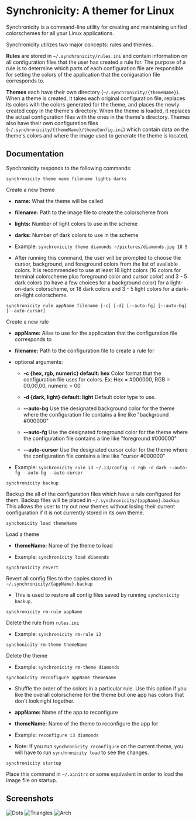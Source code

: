 # Synchronicity: A themer for Linux

Synchronicity is a command-line utility for creating and maintaining unified colorschemes for all your Linux applications.

Synchronicity utilizes two major concepts: rules and themes.

**Rules** are stored in `~/.synchronicity/rules.ini` and contain information on all configuration files that the user has created a rule for. The purpose of a rule is to determine which parts of each configuration file are responsible for setting the colors of the application that the coniguration file corresponds to.

**Themes** each have their own directory (`~/.synchronicity/{themeName}`). When a theme is created, it takes each original configuration file, replaces its colors with the colors generated for the theme, and places the newly created copy in the theme's directory. When the theme is loaded, it replaces the actual configuration files with the ones in the theme's directory. Themes also have their own configuration files (`~/.synchronicity/{themeName}/themeConfig.ini`) which contain data on the theme's colors and where the image used to generate the theme is located.

## Documentation
Synchronicity responds to the following commands:

`synchronicity theme name filename lights darks`

Create a new theme

* **name:** What the theme will be called

* **filename:** Path to the image file to create the colorscheme from

* **lights:** Number of light colors to use in the scheme

* **darks:** Number of dark colors to use in the scheme

* Example: `synchronicity theme diamonds ~/pictures/diamonds.jpg 18 5`

* After running this command, the user will be prompted to choose the cursor, background, and foreground colors from the list of available colors. It is recommended to use at least 18 light colors (16 colors for terminal colorscheme plus foreground color and cursor color) and 3 - 5 dark colors (to have a few choices for a background color) for a light-on-dark colorscheme, or 18 dark colors and 3 - 5 light colors for a dark-on-light colorscheme.

`synchronicity rule appName filename [-c] [-d] [--auto-fg] [--auto-bg] [--auto-cursor]`

Create a new rule

* **appName:** Alias to use for the application that the configuration file corresponds to

* **filename:** Path to the configuration file to create a rule for

* optional arguments:

    * **-c {hex, rgb, numeric} default: hex** Color format that the configuration file uses for colors. Ex: Hex = #000000, RGB = 00,00,00, numeric = 00

    * **-d {dark, light} default: light** Default color type to use.

    * **--auto-bg** Use the designated background color for the theme where the configuration file contains a line like "background #000000"

    * **--auto-fg** Use the designated foreground color for the theme where the configuration file contains a line like "foreground #000000"

    * **--auto-cursor** Use the designated cursor color for the theme where the configuration file contains a line like "cursor #000000"

* Example: `synchronicity rule i3 ~/.i3/config -c rgb -d dark --auto-fg --auto-bg --auto-cursor`

`synchronicity backup`

Backup the all of the configuration files which have a rule configured for them. Backup files will be placed in `~/.synchronicity/{appName}.backup`. This allows the user to try out new themes without losing their current configuration if it is not currently stored in its own theme.

`synchonicity load themeName`

Load a theme

* **themeName:** Name of the theme to load

* Example: `synchronicity load diamonds`

`synchronicity revert`

Revert all config files to the copies stored in `~/.synchronicity/{appName}.backup`

* This is used to restore all config files saved by running `synchonicity backup`.

`synchronicity rm-rule appName`

Delete the rule from `rules.ini`

* Example: `synchronicity rm-rule i3`

`synchonicity rm-theme themeName`

Delete the theme

* Example: `synchronicity rm-theme diamonds`

`synchonicity reconfigure appName themeName`

* Shuffle the order of the colors in a particular rule. Use this option if you like the overall colorscheme for the theme but one app has colors that don't look right together.

* **appName:** Name of the app to reconfigure

* **themeName:** Name of the theme to reconfigure the app for

* Example: `reconfigure i3 diamonds`

* Note: If you run `synchronicity reconfigure` on the current theme, you will have to run `synchronicity load` to see the changes.

`synchronicity startup`

Place this command in `~/.xinitrc` or some equivalent in order to load the image file on startup.

## Screenshots

![Dots](http://i.imgur.com/OyIpFHc.png)
![Triangles](http://i.imgur.com/KtO5onC.png)
![Arch](http://i.imgur.com/xHpnxf2.png)
